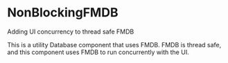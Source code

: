 # NonBlockingFMDB
Adding UI concurrency to thread safe FMDB 

This is a utility Database component that uses FMDB.
FMDB is thread safe, and this component uses FMDB to run concurrently with the UI.


